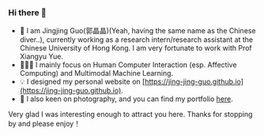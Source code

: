 ### Hi there 👋

<!--
**Jing-Jing-Guo/Jing-Jing-Guo** is a ✨ _special_ ✨ repository because its `README.md` (this file) appears on your GitHub profile.

Here are some ideas to get you started:

- 🔭 I’m currently working on ...
- 🌱 I’m currently learning ...
- 👯 I’m looking to collaborate on ...
- 🤔 I’m looking for help with ...
- 💬 Ask me about ...
- 📫 How to reach me: ...
- 😄 Pronouns: ...
- ⚡ Fun fact: ...
-->

- 🙌 I am Jingjing Guo(郭晶晶)(Yeah, having the same name as the Chinese diver..), currently working as a research intern/research assistant at the Chinese University of Hong Kong. I am very fortunate to work with Prof Xiangyu Yue.
- 👩🏻‍💻 I mainly focus on Human Computer Interaction (esp. Affective Computing) and Multimodal Machine Learning.
- 💡 I designed my personal website on [https://jing-jing-guo.github.io](https://jing-jing-guo.github.io).
- 📸 I also keen on photography, and you can find my portfolio [here](https://jing-jing-guo.github.io/Jingjing%20Guo's%20Portfolio.html).

Very glad I was interesting enough to attract you here. Thanks for stopping by and please enjoy！
